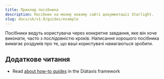 ```yaml
---
title: Приклад посібника
description: Посібник на моєму новому сайті документації Starlight.
slug: docs/uk/v1.0/guides/example
---
```


Посібники ведуть користувача через конкретне завдання, яке він хоче виконати, часто з послідовністю кроків.
Написання хорошого посібника вимагає роздумів про те, що ваші користувачі намагаються зробити.

## Додаткове читання

* Read [about how-to guides](https://diataxis.fr/how-to-guides/) in the Diátaxis framework
